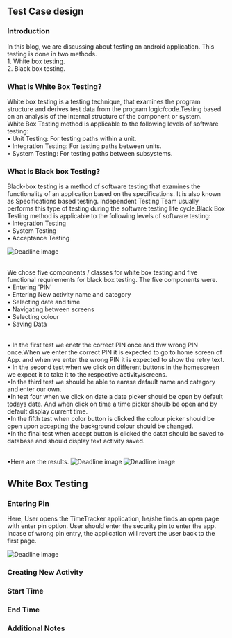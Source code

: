 <h2>Test Case design</h2>

<h3>Introduction</h3>
In this blog, we are discussing about testing an android application. This testing is done in two methods. 
<br>1. White box testing.
<br>2. Black box testing.

<h3>What is White Box Testing?</h3>
White box testing is a testing technique, that examines the program structure and derives test data from the program logic/code.Testing based on an analysis of the internal structure of the component or system.
<br>White Box Testing method is applicable to the following levels of software testing:
<br>•   Unit Testing: For testing paths within a unit.
<br>•   Integration Testing: For testing paths between units.
<br>•   System Testing: For testing paths between subsystems.

<h3>What is Black box Testing?</h3>
Black-box testing is a method of software testing that examines the functionality of an application based on the specifications. It is also known as Specifications based testing. Independent Testing Team usually performs this type of testing during the software testing life cycle.Black Box Testing method is applicable to the following levels of software testing:
<br>•  Integration Testing
<br>•  System Testing
<br>•  Acceptance Testing


![Deadline image]({{site.baseurl}}/images/black-box-testing.png "Black Box Testing")


<br>We chose five components / classes for white box testing and five functional requirements for black box testing. The five components were.
<br>• Entering 'PIN'
<br>• Entering New activity name and category
<br>• Selecting date and time
<br>• Navigating between screens
<br>• Selecting colour
<br>• Saving Data

<br>• In the first test we enetr the correct PIN once and thw wrong PIN once.When we enter the correct PIN it is expected to go to home screen of App. and when we enter the wrong PIN it is expected to show the retry text.
<br>• In the second test when we click on different buttons in the homescreen we expect it to take it to the respective activity/screens.
<br>•In the third test we should be able to earase default name and category and enter our own.
<br>•In test four when we click on date a date picker should be open by default todays date. And when click on time a time picker shoulb be open and by default display current time.
<br>•In the fifth test when color button is clicked the colour picker should be open upon accepting the background colour should be changed.
<br>•In the final test when accept button is clicked the datat should be saved to database and should display text activity saved.

<br>•Here are the results.
![Deadline image]({{site.baseurl}}/images/bt1.png "bt1")
![Deadline image]({{site.baseurl}}/images/bt2.png "bt2")

<h2>White Box Testing</h2>
<h3>Entering Pin</h3>
Here, User opens the TimeTracker application, he/she finds an open page with enter pin option. User should enter the security pin to enter the app. Incase of wrong pin entry, the application will revert the user back to the first page.

![Deadline image]({{site.baseurl}}/images/EnterPin.png "Entering Pin")

<h3>Creating New Activity</h3>
<h3>Start Time</h3>
<h3>End Time</h3>
<h3>Additional Notes</h3>

